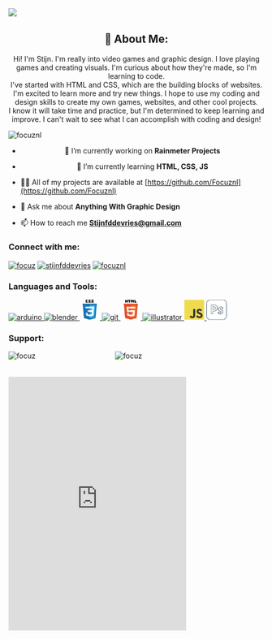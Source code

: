 <a align="center">
<img src=https://github.com/Focuznl/VMFocuz/blob/main/Images/Banner.png>   
</a>
<a align="center">

## 💫 About Me:
Hi! I'm Stijn. I'm really into video games and graphic design. I love playing games and creating visuals. I'm curious about how they're made, so I'm learning to code.<br>I've started with HTML and CSS, which are the building blocks of websites. I'm excited to learn more and try new things. I hope to use my coding and design skills to create my own games, websites, and other cool projects.<br>I know it will take time and practice, but I'm determined to keep learning and improve. I can't wait to see what I can accomplish with coding and design!<br>


<p align="left"> <img src="https://komarev.com/ghpvc/?username=focuznl&label=Profile%20views&color=0e75b6&style=flat" alt="focuznl" /> </p>

- 🔭 I’m currently working on **Rainmeter Projects**

- 🌱 I’m currently learning **HTML, CSS, JS**

- 👨‍💻 All of my projects are available at [https://github.com/Focuznl](https://github.com/Focuznl)

- 💬 Ask me about **Anything With Graphic Design**

- 📫 How to reach me **Stijnfddevries@gmail.com**

<h3 align="left">Connect with me:</h3>
<p align="left">
<a href="https://dev.to/focuz" target="blank"><img align="center" src="https://raw.githubusercontent.com/rahuldkjain/github-profile-readme-generator/master/src/images/icons/Social/devto.svg" alt="focuz" height="30" width="40" /></a>
<a href="https://instagram.com/stijnfddevries" target="blank"><img align="center" src="https://raw.githubusercontent.com/rahuldkjain/github-profile-readme-generator/master/src/images/icons/Social/instagram.svg" alt="stijnfddevries" height="30" width="40" /></a>
<a href="https://dribbble.com/focuznl" target="blank"><img align="center" src="https://raw.githubusercontent.com/rahuldkjain/github-profile-readme-generator/master/src/images/icons/Social/dribbble.svg" alt="focuznl" height="30" width="40" /></a>
</p>

<h3 align="left">Languages and Tools:</h3>
<p align="left"> <a href="https://www.arduino.cc/" target="_blank" rel="noreferrer"> <img src="https://cdn.worldvectorlogo.com/logos/arduino-1.svg" alt="arduino" width="40" height="40"/> </a> <a href="https://www.blender.org/" target="_blank" rel="noreferrer"> <img src="https://download.blender.org/branding/community/blender_community_badge_white.svg" alt="blender" width="40" height="40"/> </a> <a href="https://www.w3schools.com/css/" target="_blank" rel="noreferrer"> <img src="https://raw.githubusercontent.com/devicons/devicon/master/icons/css3/css3-original-wordmark.svg" alt="css3" width="40" height="40"/> </a> <a href="https://git-scm.com/" target="_blank" rel="noreferrer"> <img src="https://www.vectorlogo.zone/logos/git-scm/git-scm-icon.svg" alt="git" width="40" height="40"/> </a> <a href="https://www.w3.org/html/" target="_blank" rel="noreferrer"> <img src="https://raw.githubusercontent.com/devicons/devicon/master/icons/html5/html5-original-wordmark.svg" alt="html5" width="40" height="40"/> </a> <a href="https://www.adobe.com/in/products/illustrator.html" target="_blank" rel="noreferrer"> <img src="https://www.vectorlogo.zone/logos/adobe_illustrator/adobe_illustrator-icon.svg" alt="illustrator" width="40" height="40"/> </a> <a href="https://developer.mozilla.org/en-US/docs/Web/JavaScript" target="_blank" rel="noreferrer"> <img src="https://raw.githubusercontent.com/devicons/devicon/master/icons/javascript/javascript-original.svg" alt="javascript" width="40" height="40"/> </a> <a href="https://www.photoshop.com/en" target="_blank" rel="noreferrer"> <img src="https://raw.githubusercontent.com/devicons/devicon/master/icons/photoshop/photoshop-line.svg" alt="photoshop" width="40" height="40"/> </a> </p>


<h3 align="left">Support:</h3>
<p><a href="https://www.buymeacoffee.com/focuz"> <img align="left" src="https://cdn.buymeacoffee.com/buttons/v2/default-yellow.png" height="50" width="210" alt="focuz" /></a><a href="https://ko-fi.com/focuz"> <img align="left" src="https://cdn.ko-fi.com/cdn/kofi3.png?v=3" height="50" width="210" alt="focuz" /></a></p><br><br>



<iframe src="https://discord.com/widget?id=1305943008499335250&theme=dark" width="350" height="500" allowtransparency="true" frameborder="0" sandbox="allow-popups allow-popups-to-escape-sandbox allow-same-origin allow-scripts"></iframe>
